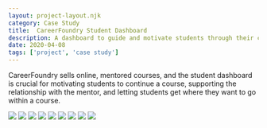 ```yaml
---
layout: project-layout.njk
category: Case Study
title:  CareerFoundry Student Dashboard
description: A dashboard to guide and motivate students through their course
date: 2020-04-08
tags: ['project', 'case study']
---
```


CareerFoundry sells online, mentored courses, and the student dashboard is crucial for motivating students to continue a course, supporting the relationship with the mentor, and letting students get where they want to go within a course.

<img class="border" src="https://s3.amazonaws.com/julia-himmel-personal-site/Projects/CareerFoundry+Dashboard/cf-dash-sketch-v1.JPG">

<img class="border" src="https://s3.amazonaws.com/julia-himmel-personal-site/Projects/CareerFoundry+Dashboard/CF-dash-june-15-v2.jpg">

<img class="border" src="https://s3.amazonaws.com/julia-himmel-personal-site/Projects/CareerFoundry+Dashboard/CF-dash-june-15-v4+(1).jpg">

<img class="border" src="https://s3.amazonaws.com/julia-himmel-personal-site/Projects/CareerFoundry+Dashboard/CF-dash-june-15-v6_June+25-3.jpg">

<img class="border" src="https://s3.amazonaws.com/julia-himmel-personal-site/Projects/CareerFoundry+Dashboard/Screen+Shot+2015-11-05+at+14.07.10.png">

<img class="border" src="https://s3.amazonaws.com/julia-himmel-personal-site/Projects/CareerFoundry+Dashboard/Screen+Shot+2015-12-09+at+17.39.52.png">

<img class="border" src="https://s3.amazonaws.com/julia-himmel-personal-site/Projects/CareerFoundry+Dashboard/Screen+Shot+2015-12-09+at+17.44.24.png">

<img class="border" src="https://s3.amazonaws.com/julia-himmel-personal-site/Projects/CareerFoundry+Dashboard/Screen+Shot+2017-01-02+at+11.57.08.png">

<img class="border" src="https://s3.amazonaws.com/julia-himmel-personal-site/Projects/CareerFoundry+Dashboard/Screen+Shot+2017-04-28+at+1.41.02+PM.png">
